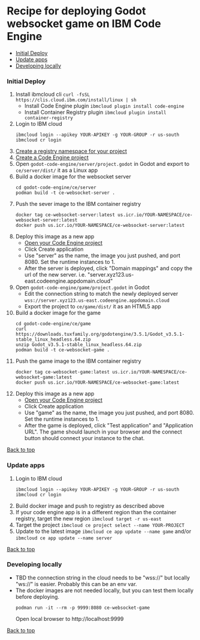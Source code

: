 # Recipe for deploying Godot websocket game on IBM Code Engine
- [Initial Deploy](#initial-deploy)
- [Update apps](#update-apps)
- [Developing locally](#developing-locally)

### Initial Deploy

1. Install ibmcloud cli `curl -fsSL https://clis.cloud.ibm.com/install/linux | sh`
   - Install Code Engine plugin `ibmcloud plugin install code-engine`
   - Install Container Registry plugin `ibmcloud plugin install container-registry`
2. Login to IBM cloud
   ```shell
   ibmcloud login --apikey YOUR-APIKEY -g YOUR-GROUP -r us-south
   ibmcloud cr login
   ```
3. [Create a registry namespace for your project](https://cloud.ibm.com/registry/namespaces)
4. [Create a Code Engine project](https://cloud.ibm.com/codeengine/projects)
5. Open `godot-code-engine/server/project.godot` in Godot and export to `ce/server/dist/` it as a Linux app
6. Build a docker image for the websocket server
   ```shell
   cd godot-code-engine/ce/server
   podman build -t ce-websocket-server .
   ```
7. Push the sever image to the IBM container registry
   ```shell
   docker tag ce-websocket-server:latest us.icr.io/YOUR-NAMESPACE/ce-websocket-server:latest
   docker push us.icr.io/YOUR-NAMESPACE/ce-websocket-server:latest
   ```
8. Deploy this image as a new app
   - [Open your Code Engine project](https://cloud.ibm.com/codeengine/projects)
   - Click Create application
   - Use "server" as the name, the image you just pushed, and port 8080. Set the runtime instances to 1.
   - After the server is deployed, click "Domain mappings" and copy the url of the new server. i.e. "server.xyz123.us-east.codeengine.appdomain.cloud"
9. Open `godot-code-engine/game/project.godot` in Godot
   - Edit the connection string to match the newly deployed server `wss://server.xyz123.us-east.codeengine.appdomain.cloud` 
   - Export the project to  `ce/game/dist/` it as an HTML5 app
10. Build a docker image for the game
    ```shell
    cd godot-code-engine/ce/game
    curl https://downloads.tuxfamily.org/godotengine/3.5.1/Godot_v3.5.1-stable_linux_headless.64.zip
    unzip Godot_v3.5.1-stable_linux_headless.64.zip
    podman build -t ce-websocket-game .
    ```
11. Push the game image to the IBM container registry
    ```shell
    docker tag ce-websocket-game:latest us.icr.io/YOUR-NAMESPACE/ce-websocket-game:latest
    docker push us.icr.io/YOUR-NAMESPACE/ce-websocket-game:latest
    ```   
12. Deploy this image as a new app
    - [Open your Code Engine project](https://cloud.ibm.com/codeengine/projects)
    - Click Create application
    - Use "game" as the name, the image you just pushed, and port 8080. Set the runtime instances to 1.
    - After the game is deployed, click "Test application" and "Application URL". The game should launch in your browser and the connect button should connect your instance to the chat.

[Back to top](#recipe-for-deploying-godot-websocket-game-on-ibm-code-engine)

### Update apps
1. Login to IBM cloud
   ```shell
   ibmcloud login --apikey YOUR-APIKEY -g YOUR-GROUP -r us-south
   ibmcloud cr login
   ```
2. Build docker image and push to registry as described above
3. If your code engine app is in a different region than the container registry, target the new region `ibmcloud target -r us-east`
4. Target the project `ibmcloud ce project select --name YOUR-PROJECT`
5. Update to the latest image `ibmcloud ce app update --name game` and/or `ibmcloud ce app update --name server`

[Back to top](#recipe-for-deploying-godot-websocket-game-on-ibm-code-engine)

### Developing locally

- TBD the connection string in the cloud needs to be "wss://" but locally "ws://" is easier. Probably this can be an env var.
- The docker images are not needed locally, but you can test them locally before deploying.
   ```shell
   podman run -it --rm -p 9999:8080 ce-websocket-game
   ```
   Open local browser to http://localhost:9999

[Back to top](#recipe-for-deploying-godot-websocket-game-on-ibm-code-engine)
